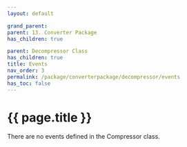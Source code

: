 ```yaml
---
layout: default

grand_parent: 
parent: 13. Converter Package
has_children: true

parent: Decompressor Class
has_children: true
title: Events
nav_order: 3
permalink: /package/converterpackage/decompressor/events
has_toc: false
---
```

# {{ page.title }}

There are no events defined in the Compressor class.